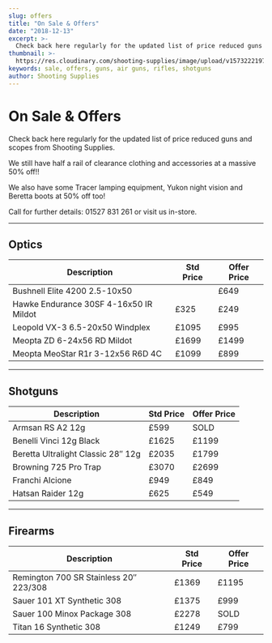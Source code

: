 ```yaml
---
slug: offers
title: "On Sale & Offers"
date: "2018-12-13"
excerpt: >-
  Check back here regularly for the updated list of price reduced guns from Shooting Supplies.
thumbnail: >-
  https://res.cloudinary.com/shooting-supplies/image/upload/v1573222197/misc/special-offers_ftxhmi_eqolxg.png
keywords: sale, offers, guns, air guns, rifles, shotguns
author: Shooting Supplies
---
```


# **On Sale & Offers**

Check back here regularly for the updated list of price reduced guns and scopes from Shooting Supplies.

We still have half a rail of clearance clothing and accessories at a massive 50% off!!

We also have some Tracer lamping equipment, Yukon night vision and Beretta boots at 50% off too!

Call for further details: 01527 831 261 or visit us in-store.

****

## **Optics**

| Description | Std Price | Offer Price |
|-------------|-----------|-------------|
| Bushnell Elite 4200 2.5-10x50 | | £649 | £499 |
| Hawke Endurance 30SF 4-16x50 IR Mildot | £325 | £249 |
| Leopold VX-3 6.5-20x50 Windplex | £1095 | £995 |
| Meopta ZD 6-24x56 RD Mildot | £1699 | £1499 |
| Meopta MeoStar R1r 3-12x56 R6D 4C | £1099 | £899 |

****

## **Shotguns**

| Description                        | Std Price | Offer Price |
| ---------------------------------- | --------- | ----------- |
| Armsan RS A2 12g                   | £599      | SOLD       |
| Benelli Vinci 12g Black            | £1625     | £1199       |
| Beretta Ultralight Classic 28″ 12g | £2035     | £1799       |
| Browning 725 Pro Trap              | £3070     | £2699       |
| Franchi Alcione                    | £949      | £849        |
| Hatsan Raider 12g                  | £625      | £549        |

****

## **Firearms**

| Description                            | Std Price | Offer Price |
| -------------------------------------- | --------- | ----------- |
| Remington 700 SR Stainless 20″ 223/308 | £1369     | £1195       |
| Sauer 101 XT Synthetic 308             | £1375     | £999        |
| Sauer 100 Minox Package 308            | £2278     | SOLD      |
| Titan 16 Synthetic 308                 | £1249     | £799        |

